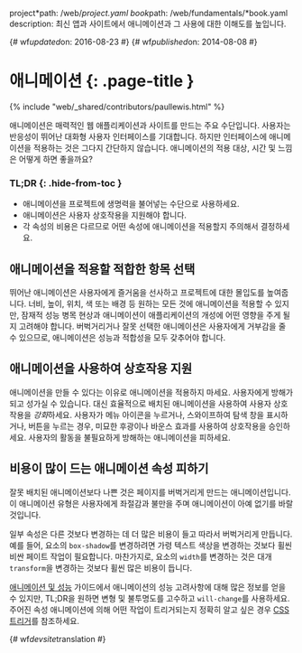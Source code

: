 project*path: /web/*project.yaml
book*path: /web/fundamentals/*book.yaml
description: 최신 앱과 사이트에서 애니메이션과 그 사용에 대한 이해도를 높입니다.

{# wf*updated*on: 2016-08-23 #}
{# wf*published*on: 2014-08-08 #}

# 애니메이션 {: .page-title }

{% include "web/_shared/contributors/paullewis.html" %}

애니메이션은 매력적인 웹 애플리케이션과 사이트를 만드는 주요 수단입니다. 사용자는 반응성이 뛰어난 대화형 사용자 인터페이스를 기대합니다. 하지만
인터페이스에 애니메이션을 적용하는 것은 그다지 간단하지 않습니다. 애니메이션의 적용 대상, 시간 및 느낌은 어떻게 하면 좋을까요?

### TL;DR {: .hide-from-toc }

- 애니메이션을 프로젝트에 생명력을 불어넣는 수단으로 사용하세요.
- 애니메이션은 사용자 상호작용을 지원해야 합니다.
- 각 속성의 비용은 다르므로 어떤 속성에 애니메이션을 적용할지 주의해서 결정하세요.

## 애니메이션을 적용할 적합한 항목 선택

뛰어난 애니메이션은 사용자에게 즐거움을 선사하고 프로젝트에 대한 몰입도를 높여줍니다. 너비, 높이, 위치, 색 또는 배경 등 원하는 모든 것에
애니메이션을 적용할 수 있지만, 잠재적 성능 병목 현상과 애니메이션이 애플리케이션의 개성에 어떤 영향을 주게 될지 고려해야 합니다. 버벅거리거나
잘못 선택한 애니메이션은 사용자에게 거부감을 줄 수 있으므로, 애니메이션은 성능과 적합성을 모두 갖추어야 합니다.

## 애니메이션을 사용하여 상호작용 지원

애니메이션을 만들 수 있다는 이유로 애니메이션을 적용하지 마세요. 사용자에게 방해가 되고 성가실 수 있습니다. 대신 효율적으로 배치된
애니메이션을 사용하여 사용자 상호작용을 *강화*하세요. 사용자가 메뉴 아이콘을 누르거나, 스와이프하여 탐색 창을 표시하거나, 버튼을 누르는
경우, 미묘한 후광이나 바운스 효과를 사용하여 상호작용을 승인하세요. 사용자의 활동을 불필요하게 방해하는 애니메이션을 피하세요.

## 비용이 많이 드는 애니메이션 속성 피하기

잘못 배치된 애니메이션보다 나쁜 것은 페이지를 버벅거리게 만드는 애니메이션입니다. 이 애니메이션 유형은 사용자에게 좌절감과 불만을 주며
애니메이션이 아예 없기를 바랄 것입니다.

일부 속성은 다른 것보다 변경하는 데 더 많은 비용이 들고 따라서 버벅거리게 만듭니다. 예를 들어, 요소의 `box-shadow`를 변경하려면
가령 텍스트 색상을 변경하는 것보다 휠씬 비싼 페이트 작업이 필요합니다. 마찬가지로, 요소의 `width`를 변경하는 것은 대개
`transform`을 변경하는 것보다 휠씬 많은 비용이 듭니다.

[애니메이션 및 성능](animations-and-performance) 가이드에서 애니메이션의 성능 고려사항에 대해 많은 정보를 얻을 수
있지만, TL;DR을 원하면 변형 및 불투명도를 고수하고 `will-change`를 사용하세요. 주어진 속성 애니메이션에 의해 어떤 작업이
트리거되는지 정확히 알고 싶은 경우 [CSS 트리거](http://csstriggers.com)를 참조하세요.

{# wf*devsite*translation #}
